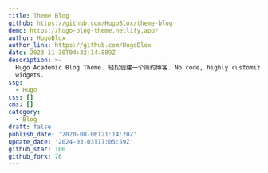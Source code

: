 ```yaml
---
title: Theme Blog
github: https://github.com/HugoBlox/theme-blog
demo: https://hugo-blog-theme.netlify.app/
author: HugoBlox
author_link: https://github.com/HugoBlox
date: 2023-11-30T04:32:14.889Z
description: >-
  Hugo Academic Blog Theme. 轻松创建一个简约博客. No code, highly customizable using
  widgets.
ssg:
  - Hugo
css: []
cms: []
category:
  - Blog
draft: false
publish_date: '2020-08-06T21:14:20Z'
update_date: '2024-03-03T17:05:59Z'
github_star: 100
github_fork: 76
---
```

